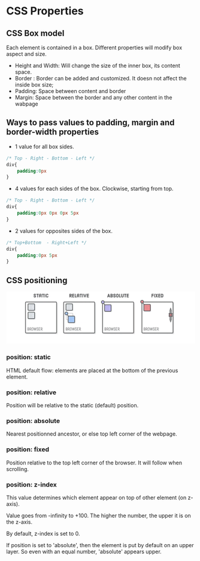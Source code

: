 # CSS Properties

## CSS Box model
Each element is contained in a box.
Different properties will modify box aspect and size.

- Height and Width: Will change the size of the inner box, its content space.
- Border : Border can be added and customized. It doesn not affect the inside box size;
- Padding: Space between content and border
- Margin: Space between the border and any other content in the wabpage

## Ways to pass values to padding, margin and border-width properties

- 1 value for all box sides.
```css
/* Top - Right - Bottom - Left */
div{
    padding:0px
}
```
- 4 values for each sides of the box. Clockwise, starting from top.
```css
/* Top - Right - Bottom - Left */
div{
    padding:0px 0px 0px 5px
}
```
- 2 values for opposites sides of the box.
```css
/* Top+Bottom  - Right+Left */
div{
    padding:0px 5px
}
```
## CSS positioning
<img src="../images/css_positions.png" />

### position: static
HTML default flow: elements are placed at the bottom of the previous element.

### position: relative
Position will be relative to the static (default) position.

### position: absolute
Nearest positionned ancestor, or else top left corner of the webpage.

### position: fixed
Position relative to the top left corner of the browser. It will follow when scrolling.

### position: z-index
This value determines which element appear on top of other element (on z-axis).

Value goes from -infinity to +100. The higher the number, the upper it is on the z-axis.

By default, z-index is set to 0.

If position is set to 'absolute', then the element is put by default on an upper layer. So even with an equal number, 'absolute' appears upper.

